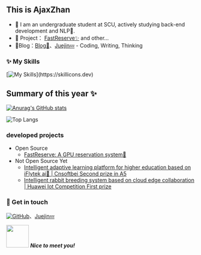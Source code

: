## This is AjaxZhan

- 👋 I am an undergraduate student at SCU, actively studying back-end development and NLP🌱.
- 🏡 Project： <a href="https://github.com/ajaxzhan/FastReserve" target="_blank">FastReserve✨</a> and other...
- 🌟Blog：[Blog💬](https://cagurzhan.cn/)、[Juejin💤](https://juejin.cn/user/3503470909603528/) - Coding, Writing, Thinking

### ✨ My Skills   

[![My Skills](https://skillicons.dev/icons?i=go,java,python,ts,js,pytorch,spring,fastapi,vue,postgres,mysql,redis,docker,bash,)](https://skillicons.dev)

## Summary of this year ✨

[![Anurag's GitHub stats](https://github-readme-stats-tawny-iota-29.vercel.app/api?username=ajaxzhan&theme=radical)](https://github.com/anuraghazra/github-readme-stats)

![Top Langs](https://github-readme-stats-tawny-iota-29.vercel.app/api/top-langs/?username=ajaxzhan&layout=compact&hide=Fluent,CSS,HTML,Less)

### developed projects

- Open Source
  - [FastReserve: A GPU reservation system🌟](https://github.com/AjaxZhan/FastReserve)
- Not Open Source Yet
  - [Intelligent adaptive learning platform for higher education based on iFlytek ai🚀 | Cnsoftbei Second prize in A5](https://github.com/ajaxzhan)
  - [Intelligent rabbit breeding system based on cloud edge collaboration | Huawei Iot Competition First prize](https://github.com/ajaxzhan)

### 🎉 Get in touch

[![GitHub](https://img.shields.io/badge/GitHub-grey?logo=github)](https://github.com/ajaxzhan)、[Juejin💤](https://juejin.cn/user/3503470909603528/)

<img src="https://media.giphy.com/media/LnQjpWaON8nhr21vNW/giphy.gif" width="60"> <em><b>Nice to meet you!</b> </em>
